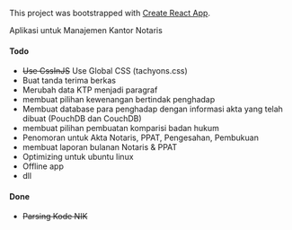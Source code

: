 This project was bootstrapped with [Create React App](https://github.com/facebookincubator/create-react-app).

Aplikasi untuk Manajemen Kantor Notaris

#### Todo
- ~~Use CssInJS~~ Use Global CSS (tachyons.css) 
- Buat tanda terima berkas
- Merubah data KTP menjadi paragraf
- membuat pilihan kewenangan bertindak penghadap
- Membuat database para penghadap dengan informasi akta yang telah dibuat (PouchDB dan CouchDB)
- membuat pilihan pembuatan komparisi badan hukum
- Penomoran untuk Akta Notaris, PPAT, Pengesahan, Pembukuan
- membuat laporan bulanan Notaris & PPAT
- Optimizing untuk ubuntu linux
- Offline app
- dll

#### Done
- ~~Parsing Kode NIK~~
